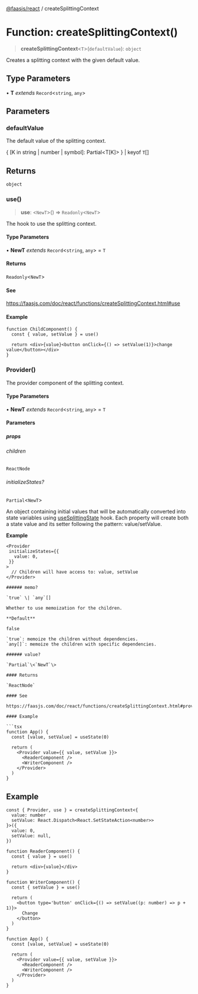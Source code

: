 [@faasjs/react](../README.md) / createSplittingContext

# Function: createSplittingContext()

> **createSplittingContext**\<`T`\>(`defaultValue`): `object`

Creates a splitting context with the given default value.

## Type Parameters

• **T** *extends* `Record`\<`string`, `any`\>

## Parameters

### defaultValue

The default value of the splitting context.

\{ \[K in string \| number \| symbol\]: Partial\<T\[K\]\> \} | keyof `T`[]

## Returns

`object`

### use()

> **use**: \<`NewT`\>() => `Readonly`\<`NewT`\>

The hook to use the splitting context.

#### Type Parameters

• **NewT** *extends* `Record`\<`string`, `any`\> = `T`

#### Returns

`Readonly`\<`NewT`\>

#### See

https://faasjs.com/doc/react/functions/createSplittingContext.html#use

#### Example

```tsx
function ChildComponent() {
  const { value, setValue } = use()

  return <div>{value}<button onClick={() => setValue(1)}>change value</button></div>
}
```

### Provider()

The provider component of the splitting context.

#### Type Parameters

• **NewT** *extends* `Record`\<`string`, `any`\> = `T`

#### Parameters

##### props

###### children

`ReactNode`

###### initializeStates?

`Partial`\<`NewT`\>

An object containing initial values that will be automatically converted into state variables using [useSplittingState](useSplittingState.md) hook. Each property will create both a state value and its setter following the pattern: value/setValue.

**Example**

```tsx
<Provider
 initializeStates={{
   value: 0,
 }}
>
  // Children will have access to: value, setValue
</Provider>

###### memo?

`true` \| `any`[]

Whether to use memoization for the children.

**Default**

false

`true`: memoize the children without dependencies.
`any[]`: memoize the children with specific dependencies.

###### value?

`Partial`\<`NewT`\>

#### Returns

`ReactNode`

#### See

https://faasjs.com/doc/react/functions/createSplittingContext.html#provider

#### Example

```tsx
function App() {
  const [value, setValue] = useState(0)

  return (
    <Provider value={{ value, setValue }}>
      <ReaderComponent />
      <WriterComponent />
    </Provider>
  )
}
```

## Example

```tsx
const { Provider, use } = createSplittingContext<{
  value: number
  setValue: React.Dispatch<React.SetStateAction<number>>
}>({
  value: 0,
  setValue: null,
})

function ReaderComponent() {
  const { value } = use()

  return <div>{value}</div>
}

function WriterComponent() {
  const { setValue } = use()

  return (
    <button type='button' onClick={() => setValue((p: number) => p + 1)}>
      Change
    </button>
  )
}

function App() {
  const [value, setValue] = useState(0)

  return (
    <Provider value={{ value, setValue }}>
      <ReaderComponent />
      <WriterComponent />
    </Provider>
  )
}
```

